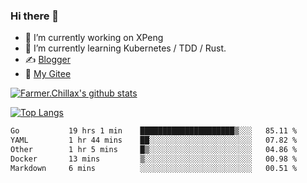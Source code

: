 ### Hi there 👋

- 🔭 I’m currently working on XPeng
- 🌱 I’m currently learning Kubernetes / TDD / Rust.
- ✍️ [Blogger](https://blog.farmer233.top)
- 🤔 [My Gitee](https://gitee.com/Farmer-chong)


[![Farmer.Chillax's github stats](https://github-readme-stats.vercel.app/api?username=FarmerChillax)](https://github.com/anuraghazra/github-readme-stats)

[![Top Langs](https://github-readme-stats.vercel.app/api/top-langs/?username=FarmerChillax&layout=compact&hide=html,css,javascript)](https://github.com/anuraghazra/github-readme-stats)


<a href="https://wakatime.com/@Farmer"> </a>
          <!--START_SECTION:waka-->

```txt
Go           19 hrs 1 min    █████████████████████▒░░░   85.11 %
YAML         1 hr 44 mins    ██░░░░░░░░░░░░░░░░░░░░░░░   07.82 %
Other        1 hr 5 mins     █▒░░░░░░░░░░░░░░░░░░░░░░░   04.86 %
Docker       13 mins         ▒░░░░░░░░░░░░░░░░░░░░░░░░   00.98 %
Markdown     6 mins          ░░░░░░░░░░░░░░░░░░░░░░░░░   00.51 %
```

<!--END_SECTION:waka-->



<!--
**Farmer-chong/Farmer-chong** is a ✨ _special_ ✨ repository because its `README.md` (this file) appears on your GitHub profile.

Here are some ideas to get you started:

- 🔭 I’m currently working on ...
- 🌱 I’m currently learning ...
- 👯 I’m looking to collaborate on ...
- 🤔 I’m looking for help with ...
- 💬 Ask me about ...
- 📫 How to reach me: ...
- 😄 Pronouns: ...
- ⚡ Fun fact: ...
-->
